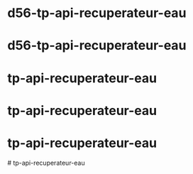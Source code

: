 # d56-tp-api-recuperateur-eau
# d56-tp-api-recuperateur-eau
# tp-api-recuperateur-eau
# tp-api-recuperateur-eau
# tp-api-recuperateur-eau
#   t p - a p i - r e c u p e r a t e u r - e a u  
 